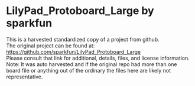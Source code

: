 
# LilyPad_Protoboard_Large by sparkfun  
This is a harvested standardized copy of a project from github.  
The original project can be found at:  
https://github.com/sparkfun/LilyPad_Protoboard_Large  
Please consult that link for additional, details, files, and license information.  
Note: It was auto harvested and if the original repo had more than one board file or anything out of the ordinary the files here are likely not representative.  
    